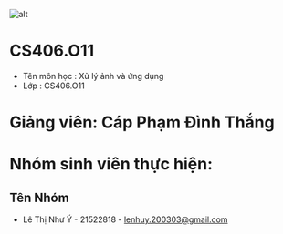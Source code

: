 ![alt](https://www.uit.edu.vn/sites/vi/files/banner_uit.png)
# CS406.O11
- Tên môn học : Xử lý ảnh và ứng dụng
- Lớp : CS406.O11
# Giảng viên: Cáp Phạm Đình Thắng 
# Nhóm sinh viên thực hiện:
## Tên Nhóm

- Lê Thị Như Ý - 21522818 - lenhuy.200303@gmail.com
